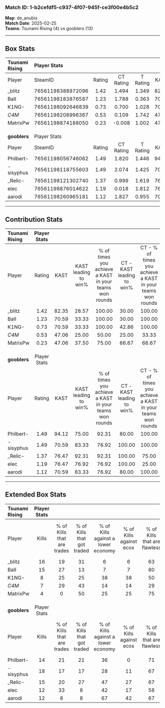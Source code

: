 ### Match ID: 1-b2cefdf5-c937-4f07-945f-ce3f00e4b5c2  
**Map**: de_anubis  
**Match Date**: 2025-02-25  
**Teams**: Tsunami Rising (4) vs gooblers (13)  

---  

## Box Stats  

| **Tsunami Rising** | Player Stats      |        |           |          |       |       |       |         |        |      |     |
| :- | :- | :-: | :-: | :-: | :-: | :-: | :-: | :-: | :-: | :-: | :-: |
| Player             | SteamID           | Rating | CT Rating | T Rating | KAST  |  ADR  | Kills | Assists | Deaths | K/D  | HS% |
| _bIitz             | 76561198388972096 |  1.42  |   1.494   |  1.349   | 82.35 | 104.3 |  16   |    3    |   13   | 1.23 | 43  |
| BaII               | 76561198183876587 |  1.23  |   1.788   |  0.363   | 70.59 | 82.5  |  15   |    0    |   12   | 1.25 | 46  |
| K1NG-              | 76561198092646839 |  0.73  |   0.700   |  1.028   | 70.59 | 51.8  |   8   |    4    |   14   | 0.57 | 37  |
| _C4M_              | 76561198208996367 |  0.53  |   0.109   |  1.742   | 47.06 | 66.3  |   7   |    4    |   15   | 0.47 | 71  |
| MatrixPw           | 76561198874188050 |  0.23  |  -0.008   |  1.002   | 47.06 | 39.9  |   4   |    4    |   17   | 0.24 | 50  |
|                    |                   |        |           |          |       |       |       |         |        |      |     |
|                    |                   |        |           |          |       |       |       |         |        |      |     |
|                    |                   |        |           |          |       |       |       |         |        |      |     |
| **gooblers**       | Player Stats      |        |           |          |       |       |       |         |        |      |     |
| Player             | SteamID           | Rating | CT Rating | T Rating | KAST  |  ADR  | Kills | Assists | Deaths | K/D  | HS% |
| Philbert-          | 76561198056746062 |  1.49  |   1.820   |  1.446   | 94.12 | 82.9  |  14   |    3    |   8    | 1.75 | 42  |
| -sisyphus          | 76561198118755603 |  1.49  |   2.074   |  1.425   | 70.59 | 112.4 |  18   |    2    |   12   | 1.50 | 55  |
| _Relic-            | 76561198121302740 |  1.37  |   0.999   |  1.619   | 76.47 | 89.2  |  15   |    2    |   10   | 1.50 | 73  |
| elec               | 76561198876014622 |  1.19  |   0.018   |  1.812   | 76.47 | 63.5  |  12   |    1    |   8    | 1.50 | 58  |
| aarodi             | 76561198260965181 |  1.12  |   1.827   |  0.955   | 70.59 | 88.5  |  12   |    4    |   12   | 1.00 | 75  |
---  

## Contribution Stats  

| **Tsunami Rising** | Player Stats |       |                      |                                                        |                           |                                                             |                          |                                                            |
| :- | :-: | :-: | :-: | :-: | :-: | :-: | :-: | :-: |
| Player             |    Rating    | KAST  | KAST leading to win% | % of times you achieve a KAST in your teams won rounds | CT - KAST leading to win% | CT - % of times you achieve a KAST in your teams won rounds | T - KAST leading to win% | T - % of times you achieve a KAST in your teams won rounds |
| _bIitz             |     1.42     | 82.35 |        28.57         |                         100.00                         |           30.00           |                           100.00                            |          25.00           |                           100.00                           |
| BaII               |     1.23     | 70.59 |        33.33         |                         100.00                         |           30.00           |                           100.00                            |          50.00           |                           100.00                           |
| K1NG-              |     0.73     | 70.59 |        33.33         |                         100.00                         |           42.86           |                           100.00                            |          20.00           |                           100.00                           |
| _C4M_              |     0.53     | 47.06 |        25.00         |                         50.00                          |           25.00           |                            33.33                            |          25.00           |                           100.00                           |
| MatrixPw           |     0.23     | 47.06 |        37.50         |                         75.00                          |           66.67           |                            66.67                            |          20.00           |                           100.00                           |
|                    |              |       |                      |                                                        |                           |                                                             |                          |                                                            |
|                    |              |       |                      |                                                        |                           |                                                             |                          |                                                            |
|                    |              |       |                      |                                                        |                           |                                                             |                          |                                                            |
| **gooblers**       | Player Stats |       |                      |                                                        |                           |                                                             |                          |                                                            |
| Player             |    Rating    | KAST  | KAST leading to win% | % of times you achieve a KAST in your teams won rounds | CT - KAST leading to win% | CT - % of times you achieve a KAST in your teams won rounds | T - KAST leading to win% | T - % of times you achieve a KAST in your teams won rounds |
| Philbert-          |     1.49     | 94.12 |        75.00         |                         92.31                          |           80.00           |                           100.00                            |          72.73           |                           88.89                            |
| -sisyphus          |     1.49     | 70.59 |        83.33         |                         76.92                          |          100.00           |                           100.00                            |          75.00           |                           66.67                            |
| _Relic-            |     1.37     | 76.47 |        92.31         |                         92.31                          |          100.00           |                            75.00                            |          90.00           |                           100.00                           |
| elec               |     1.19     | 76.47 |        76.92         |                         76.92                          |          100.00           |                            25.00                            |          75.00           |                           100.00                           |
| aarodi             |     1.12     | 70.59 |        83.33         |                         76.92                          |           80.00           |                           100.00                            |          85.71           |                           66.67                            |
---  

## Extended Box Stats  

| **Tsunami Rising** | Player Stats |                            |                            |                                    |                         |                              |                                 |        |                             |                                     |                          |                               |                            |
| :- | :-: | :-: | :-: | :-: | :-: | :-: | :-: | :-: | :-: | :-: | :-: | :-: | :-: |
| Player             |    Kills     | % of Kills that are trades | % of Kills that got traded | % of Kills against a lower economy | % of Kills against ecos | % of Kills that are flawless | % of Kills that are close duels | Deaths | % of Deaths that get traded | % of Deaths against a lower economy | % of Deaths against ecos | % of Deaths that are flawless | % of Deaths that are close |
| _bIitz             |      16      |             19             |             31             |                 6                  |            6            |              63              |               13                |   13   |              8              |                 15                  |            15            |              62               |             0              |
| BaII               |      15      |             27             |             13             |                 7                  |            7            |              80              |                0                |   12   |             42              |                 17                  |            17            |              67               |             8              |
| K1NG-              |      8       |             25             |             25             |                 38                 |           38            |              50              |                0                |   14   |             14              |                  7                  |            7             |              86               |             14             |
| _C4M_              |      7       |             29             |             43             |                 14                 |           14            |              29              |               14                |   15   |             13              |                 13                  |            13            |              60               |             7              |
| MatrixPw           |      4       |             0              |             50             |                 25                 |           25            |              75              |               25                |   17   |             12              |                 12                  |            12            |              65               |             12             |
|                    |              |                            |                            |                                    |                         |                              |                                 |        |                             |                                     |                          |                               |                            |
|                    |              |                            |                            |                                    |                         |                              |                                 |        |                             |                                     |                          |                               |                            |
|                    |              |                            |                            |                                    |                         |                              |                                 |        |                             |                                     |                          |                               |                            |
| **gooblers**       | Player Stats |                            |                            |                                    |                         |                              |                                 |        |                             |                                     |                          |                               |                            |
| Player             |    Kills     | % of Kills that are trades | % of Kills that got traded | % of Kills against a lower economy | % of Kills against ecos | % of Kills that are flawless | % of Kills that are close duels | Deaths | % of Deaths that get traded | % of Deaths against a lower economy | % of Deaths against ecos | % of Deaths that are flawless | % of Deaths that are close |
| Philbert-          |      14      |             21             |             21             |                 36                 |            0            |              71              |                0                |   8    |             25              |                 38                  |            0             |              50               |             0              |
| -sisyphus          |      18      |             17             |             17             |                 28                 |           11            |              67              |               11                |   12   |             33              |                 42                  |            17            |              67               |             17             |
| _Relic-            |      15      |             20             |             27             |                 47                 |           27            |              67              |                7                |   10   |             20              |                 50                  |            10            |              70               |             0              |
| elec               |      12      |             33             |             8              |                 42                 |           17            |              58              |                8                |   8    |             38              |                 38                  |            13            |              75               |             0              |
| aarodi             |      12      |             8              |             8              |                 67                 |           42            |              67              |               17                |   12   |             25              |                 25                  |            0             |              50               |             17             |
